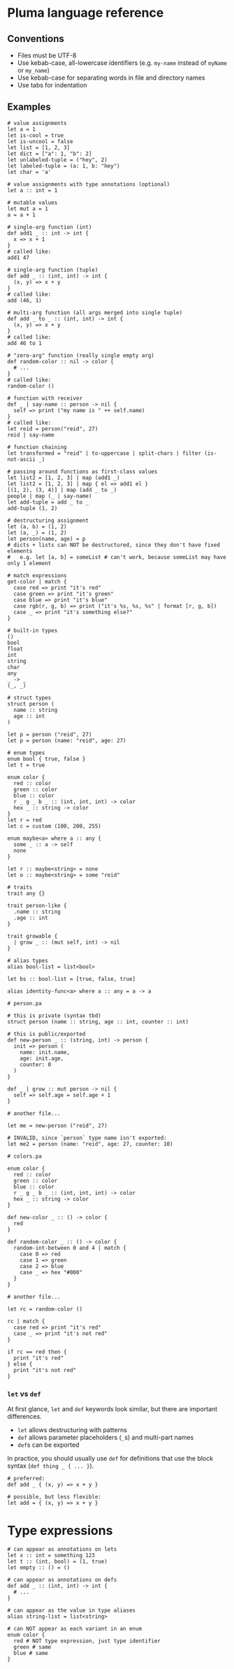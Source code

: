 # Pluma language reference

## Conventions

- Files must be UTF-8
- Use kebab-case, all-lowercase identifiers (e.g. `my-name` instead of `myName` or `my_name`)
- Use kebab-case for separating words in file and directory names
- Use tabs for indentation

## Examples

```pluma
# value assignments
let a = 1
let is-cool = true
let is-uncool = false
let list = [1, 2, 3]
let dict = ["a": 1, "b": 2]
let unlabeled-tuple = ("hey", 2)
let labeled-tuple = (a: 1, b: "hey")
let char = 'a'
```

```pluma
# value assignments with type annotations (optional)
let a :: int = 1
```

```pluma
# mutable values
let mut a = 1
a = a + 1
```

```pluma
# single-arg function (int)
def add1 _ :: int -> int {
  x => x + 1
}
# called like:
add1 47
```

```pluma
# single-arg function (tuple)
def add _ :: (int, int) -> int {
  (x, y) => x + y
}
# called like:
add (46, 1)
```

```pluma
# multi-arg function (all args merged into single tuple)
def add _ to _ :: (int, int) -> int {
  (x, y) => x + y
}
# called like:
add 46 to 1
```

```pluma
# "zero-arg" function (really single empty arg)
def random-color :: nil -> color {
  # ...
}
# called like:
random-color ()
```

```pluma
# function with receiver
def _ | say-name :: person -> nil {
  self => print ("my name is " ++ self.name)
}
# called like:
let reid = person("reid", 27)
reid | say-name
```

```pluma
# function chaining
let transformed = "reid" | to-uppercase | split-chars | filter (is-not-ascii _)
```

```pluma
# passing around functions as first-class values
let list2 = [1, 2, 3] | map (add1 _)
let list2 = [1, 2, 3] | map { el => add1 el }
[(1, 2), (3, 4)] | map (add _ to _)
people | map (_ | say-name)
let add-tuple = add _ to _
add-tuple (1, 2)
```

```pluma
# destructuring assignment
let (a, b) = (1, 2)
let (a, _) = (1, 2)
let person(name, age) = p
# dicts + lists can NOT be destructured, since they don't have fixed elements
#   e.g. let [a, b] = someList # can't work, because someList may have only 1 element
```

```pluma
# match expressions
get-color | match {
  case red => print "it's red"
  case green => print "it's green"
  case blue => print "it's blue"
  case rgb(r, g, b) => print ("it's %s, %s, %s" | format [r, g, b])
  case _ => print "it's something else?"
}
```

```pluma
# built-in types
()
bool
float
int
string
char
any
_ -> _
(_, _)
```

```pluma
# struct types
struct person (
  name :: string
  age :: int
)

let p = person ("reid", 27)
let p = person (name: "reid", age: 27)
```

```pluma
# enum types
enum bool { true, false }
let t = true

enum color {
  red :: color
  green :: color
  blue :: color
  r _ g _ b _ :: (int, int, int) -> color
  hex _ :: string -> color
}
let r = red
let c = custom (100, 200, 255)

enum maybe<a> where a :: any {
  some _ :: a -> self
  none
}

let r :: maybe<string> = none
let o :: maybe<string> = some "reid"
```

```pluma
# traits
trait any {}

trait person-like {
  .name :: string
  .age :: int
}

trait growable {
  | grow _ :: (mut self, int) -> nil
}
```

```pluma
# alias types
alias bool-list = list<bool>

let bs :: bool-list = [true, false, true]

alias identity-func<a> where a :: any = a -> a
```

```pluma
# person.pa

# this is private (syntax tbd)
struct person (name :: string, age :: int, counter :: int)

# this is public/exported
def new-person _ :: (string, int) -> person {
  init => person (
    name: init.name,
    age: init.age,
    counter: 0
  )
}

def _ | grow :: mut person -> nil {
  self => self.age = self.age + 1
}

# another file...

let me = new-person ("reid", 27)

# INVALID, since `person` type name isn't exported:
let me2 = person (name: "reid", age: 27, counter: 10)
```

```pluma
# colors.pa

enum color {
  red :: color
  green :: color
  blue :: color
  r _ g _ b _ :: (int, int, int) -> color
  hex _ :: string -> color
}

def new-color _ :: () -> color {
  red
}

def random-color _ :: () -> color {
  random-int-between 0 and 4 | match {
    case 0 => red
    case 1 => green
    case 2 => blue
    case _ => hex "#000"
  }
}

# another file...

let rc = random-color ()

rc | match {
  case red => print "it's red"
  case _ => print "it's not red"
}

if rc == red then {
  print "it's red"
} else {
  print "it's not red"
}
```

### `let` vs `def`

At first glance, `let` and `def` keywords look similar, but there are important differences.

- `let` allows destructuring with patterns
- `def` allows parameter placeholders (`_`s) and multi-part names
- `def`s can be exported

In practice, you should usually use `def` for definitions that use the block syntax (`def thing _ { ... }`).

```pluma
# preferred:
def add _ { (x, y) => x + y }

# possible, but less flexible:
let add = { (x, y) => x + y }
```

# Type expressions

```pluma
# can appear as annotations on lets
let x :: int = something 123
let t :: (int, bool) = (1, true)
let empty :: () = ()

# can appear as annotations on defs
def add _ :: (int, int) -> int {
  # ...
}

# can appear as the value in type aliases
alias string-list = list<string>

# can NOT appear as each variant in an enum
enum color {
  red # NOT type expression, just type identifier
  green # same
  blue # same
}
```
